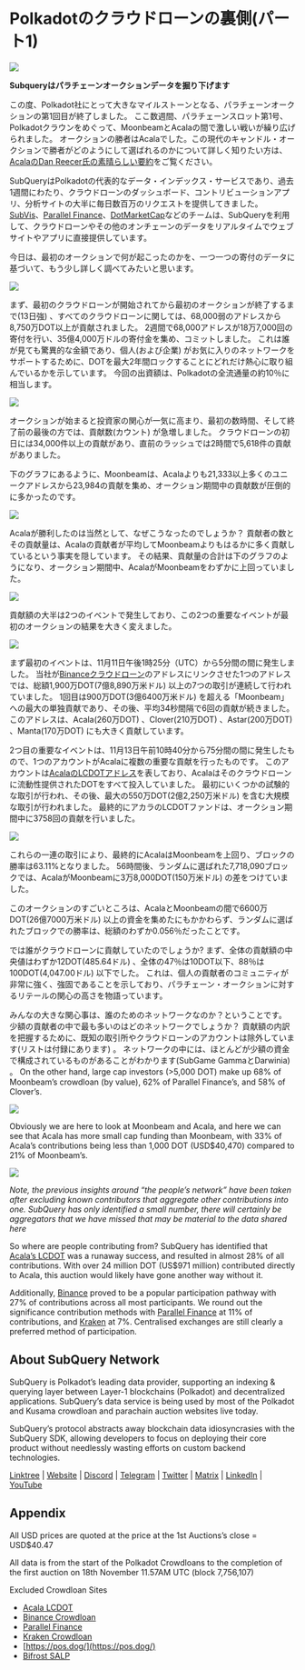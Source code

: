 # Polkadotのクラウドローンの裏側(パート1)

![](https://miro.medium.com/max/2400/1*JvR4YsstF6OHG3mTr_1Seg.png)

**Subqueryはパラチェーンオークションデータを掘り下げます**

この度、Polkadot社にとって大きなマイルストーンとなる、パラチェーンオークションの第1回目が終了しました。 ここ数週間、パラチェーンスロット第1号、Polkadotクラウンをめぐって、MoonbeamとAcalaの間で激しい戦いが繰り広げられました。 オークションの勝者はAcalaでした。この現代のキャンドル・オークションで勝者がどのようにして選ばれるのかについて詳しく知りたい方は、[AcalaのDan Reecer氏の素晴らしい要約](https://twitter.com/danreecer_/status/1364646604024786949)をご覧ください。

SubQueryはPolkadotの代表的なデータ・インデックス・サービスであり、過去1週間にわたり、クラウドローンのダッシュボード、コントリビューションアプリ、分析サイトの大半に毎日数百万のリクエストを提供してきました。 [SubVis](https://www.subvis.io/)、[Parallel Finance](https://parallel.fi/)、[DotMarketCap](https://dotmarketcap.com/)などのチームは、SubQueryを利用して、クラウドローンやその他のオンチェーンのデータをリアルタイムでウェブサイトやアプリに直接提供しています。

今日は、最初のオークションで何が起こったのかを、一つ一つの寄付のデータに基づいて、もう少し詳しく調べてみたいと思います。

![](https://miro.medium.com/max/2400/0*Pcp3KJvC5eyP2KQ3)

まず、最初のクラウドローンが開始されてから最初のオークションが終了するまで(13日強) 、すべてのクラウドローンに関しては、68,000弱のアドレスから8,750万DOT以上が貢献されました。 2週間で68,000アドレスが18万7,000回の寄付を行い、35億4,000万ドルの寄付金を集め、コミットしました。 これは誰が見ても驚異的な金額であり、個人(および企業) がお気に入りのネットワークをサポートするために、DOTを最大2年間ロックすることにどれだけ熱心に取り組んでいるかを示しています。 今回の出資額は、Polkadotの全流通量の約10％に相当します。

![](https://miro.medium.com/max/2400/0*-ovBJnjxAKfeB81Y)

オークションが始まると投資家の関心が一気に高まり、最初の数時間、そして終了前の最後の方では、貢献数(カウント) が急増しました。 クラウドローンの初日には34,000件以上の貢献があり、直前のラッシュでは2時間で5,618件の貢献がありました。

下のグラフにあるように、Moonbeamは、Acalaよりも21,333以上多くのユニークアドレスから23,984の貢献を集め、オークション期間中の貢献数が圧倒的に多かったのです。

![](https://miro.medium.com/max/2400/0*MSHfjnu7KmMvDmnY)

Acalaが勝利したのは当然として、なぜこうなったのでしょうか？ 貢献者の数とその貢献量は、Acalaの貢献者が平均してMoonbeamよりもはるかに多く貢献しているという事実を隠しています。 その結果、貢献量の合計は下のグラフのようになり、オークション期間中、AcalaがMoonbeamをわずかに上回っていました。

![](https://miro.medium.com/max/2400/0*YbV-ReqSwfimUsbO)

貢献額の大半は2つのイベントで発生しており、この2つの重要なイベントが最初のオークションの結果を大きく変えました。

![](https://miro.medium.com/max/2400/0*jmRsZ7kxEYAWYaUq)

まず最初のイベントは、11月11日午後1時25分（UTC）から5分間の間に発生しました。 当社が[Binanceクラウドローン](https://www.binance.com/en/dotslot)のアドレスにリンクさせた1つのアドレスでは、総額1,900万DOT(7億8,890万米ドル) 以上の7つの取引が連続して行われていました。 1回目は900万DOT(3億6400万米ドル) を超える「Moonbeam」への最大の単独貢献であり、その後、平均34秒間隔で6回の貢献が続きました。 このアドレスは、Acala(260万DOT) 、Clover(210万DOT) 、Astar(200万DOT) 、Manta(170万DOT) にも大きく貢献しています。

2つ目の重要なイベントは、11月13日午前10時40分から75分間の間に発生したもので、1つのアカウントがAcalaに複数の重要な貢献を行ったものです。 このアカウントは[AcalaのLCDOTアドレス](https://medium.com/acalanetwork/acala-liquid-crowdloan-dot-lcdot-launch-on-polkadot-f28d8f561157)を表しており、Acalaはそのクラウドローンに流動性提供されたDOTをすべて投入していました。 最初にいくつかの試験的な取引が行われ、その後、最大の550万DOT(2億2,250万米ドル) を含む大規模な取引が行われました。 最終的にアカラのLCDOTファンドは、オークション期間中に3758回の貢献を行いました。

![](https://miro.medium.com/max/2400/0*GTJviXqhPmRIIf73)

これらの一連の取引により、最終的にAcalaはMoonbeamを上回り、ブロックの勝率は63.11%となりました。 56時間後、ランダムに選ばれた7,718,090ブロックでは、AcalaがMoonbeamに3万8,000DOT(150万米ドル) の差をつけていました。

このオークションのすごいところは、AcalaとMoonbeamの間で6600万DOT(26億7000万米ドル) 以上の資金を集めたにもかかわらず、ランダムに選ばれたブロックでの勝率は、総額のわずか0.056％だったことです。

では誰がクラウドローンに貢献していたのでしょうか? まず、全体の貢献額の中央値はわずか12DOT(485.64ドル) 、全体の47％は10DOT以下、88％は100DOT(4,047.00ドル) 以下でした。 これは、個人の貢献者のコミュニティが非常に強く、強固であることを示しており、パラチェーン・オークションに対するリテールの関心の高さを物語っています。

みんなの大きな関心事は、誰のためのネットワークなのか？ということです。 少額の貢献者の中で最も多いのはどのネットワークでしょうか？ 貢献額の内訳を把握するために、既知の取引所やクラウドローンのアカウントは除外しています(リストは付録にあります) 。 ネットワークの中には、ほとんどが少額の資金で構成されているものがあることがわかります(SubGame GammaとDarwinia) 。 On the other hand, large cap investors (>5,000 DOT) make up 68% of Moonbeam’s crowdloan (by value), 62% of Parallel Finance’s, and 58% of Clover’s.

![](https://miro.medium.com/max/2400/0*ztRnFrVfJ2aTlMiU)

Obviously we are here to look at Moonbeam and Acala, and here we can see that Acala has more small cap funding than Moonbeam, with 33% of Acala’s contributions being less than 1,000 DOT (USD$40,470) compared to 21% of Moonbeam’s.

![](https://miro.medium.com/max/2400/0*ge-2XDPgddj-J07V)

_Note, the previous insights around “the people’s network” have been taken after excluding known contributors that aggregate other contributions into one. SubQuery has only identified a small number, there will certainly be aggregators that we have missed that may be material to the data shared here_

So where are people contributing from? SubQuery has identified that  [Acala’s LCDOT](https://medium.com/acalanetwork/acala-liquid-crowdloan-dot-lcdot-launch-on-polkadot-f28d8f561157)  was a runaway success, and resulted in almost 28% of all contributions. With over 24 million DOT (US$971 million) contributed directly to Acala, this auction would likely have gone another way without it.

Additionally,  [Binance](https://www.binance.com/en/dotslot)  proved to be a popular participation pathway with 27% of contributions across all most participants. We round out the significance contribution methods with  [Parallel Finance](https://crowdloan.parallel.fi/#/auction/polkadot)  at 11% of contributions, and  [Kraken](https://www.kraken.com/learn/parachain-auctions)  at 7%. Centralised exchanges are still clearly a preferred method of participation.

## About SubQuery Network

SubQuery is Polkadot’s leading data provider, supporting an indexing & querying layer between Layer-1 blockchains (Polkadot) and decentralized applications. SubQuery’s data service is being used by most of the Polkadot and Kusama crowdloan and parachain auction websites live today.

SubQuery’s protocol abstracts away blockchain data idiosyncrasies with the SubQuery SDK, allowing developers to focus on deploying their core product without needlessly wasting efforts on custom backend technologies.

​​​​[Linktree](https://linktr.ee/subquerynetwork)  |  [Website](https://subquery.network/)  |  [Discord](https://discord.com/invite/78zg8aBSMG)  |  [Telegram](https://t.me/subquerynetwork)  |  [Twitter](https://twitter.com/subquerynetwork)  |  [Matrix](https://matrix.to/#/#subquery:matrix.org)  |  [LinkedIn](https://www.linkedin.com/company/subquery)  |  [YouTube](https://www.youtube.com/channel/UCi1a6NUUjegcLHDFLr7CqLw)

## Appendix

All USD prices are quoted at the price at the 1st Auctions’s close = USD$40.47

All data is from the start of the Polkadot Crowdloans to the completion of the first auction on 18th November 11.57AM UTC (block 7,756,107)

Excluded Crowdloan Sites

-   [Acala LCDOT](https://medium.com/acalanetwork/acala-liquid-crowdloan-dot-lcdot-launch-on-polkadot-f28d8f561157)
-   [Binance Crowdloan](https://www.binance.com/en/dotslot)
-   [Parallel Finance](https://crowdloan.parallel.fi/#/auction/polkadot)
-   [Kraken Crowdloan](https://www.kraken.com/learn/parachain-auctions)
-   [https://pos.dog/](https://pos.dog/)
-   [Bifrost SALP](https://medium.com/bifrost-finance/bifrost-announces-slot-auction-liquidity-protocol-salp-weekly-report-51-57a7f69aad34)
